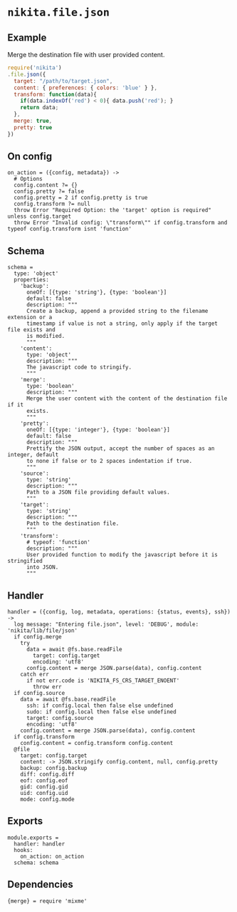 
# `nikita.file.json`

## Example

Merge the destination file with user provided content.

```javascript
require('nikita')
.file.json({
  target: "/path/to/target.json",
  content: { preferences: { colors: 'blue' } },
  transform: function(data){
    if(data.indexOf('red') < 0){ data.push('red'); }
    return data;
  },
  merge: true,
  pretty: true
})
```

## On config

    on_action = ({config, metadata}) ->
      # Options
      config.content ?= {}
      config.pretty ?= false
      config.pretty = 2 if config.pretty is true
      config.transform ?= null
      throw Error "Required Option: the 'target' option is required" unless config.target
      throw Error "Invalid config: \"transform\"" if config.transform and typeof config.transform isnt 'function'

## Schema

    schema =
      type: 'object'
      properties:
        'backup':
          oneOf: [{type: 'string'}, {type: 'boolean'}]
          default: false
          description: """
          Create a backup, append a provided string to the filename extension or a
          timestamp if value is not a string, only apply if the target file exists and
          is modified.
          """
        'content':
          type: 'object'
          description: """
          The javascript code to stringify.
          """
        'merge':
          type: 'boolean'
          description: """
          Merge the user content with the content of the destination file if it
          exists.
          """
        'pretty':
          oneOf: [{type: 'integer'}, {type: 'boolean'}]
          default: false
          description: """
          Prettify the JSON output, accept the number of spaces as an integer, default
          to none if false or to 2 spaces indentation if true.
          """
        'source':
          type: 'string'
          description: """
          Path to a JSON file providing default values.
          """
        'target':
          type: 'string'
          description: """
          Path to the destination file.
          """
        'transform':
          # typeof: 'function'
          description: """
          User provided function to modify the javascript before it is stringified
          into JSON.
          """

## Handler

    handler = ({config, log, metadata, operations: {status, events}, ssh}) ->
      log message: "Entering file.json", level: 'DEBUG', module: 'nikita/lib/file/json'
      if config.merge
        try
          data = await @fs.base.readFile
            target: config.target
            encoding: 'utf8'
          config.content = merge JSON.parse(data), config.content
        catch err
          if not err.code is 'NIKITA_FS_CRS_TARGET_ENOENT'
            throw err
      if config.source
        data = await @fs.base.readFile
          ssh: if config.local then false else undefined
          sudo: if config.local then false else undefined
          target: config.source
          encoding: 'utf8'
        config.content = merge JSON.parse(data), config.content
      if config.transform
        config.content = config.transform config.content
      @file
        target: config.target
        content: -> JSON.stringify config.content, null, config.pretty
        backup: config.backup
        diff: config.diff
        eof: config.eof
        gid: config.gid
        uid: config.uid
        mode: config.mode

## Exports

    module.exports =
      handler: handler
      hooks:
        on_action: on_action
      schema: schema

## Dependencies

    {merge} = require 'mixme'
